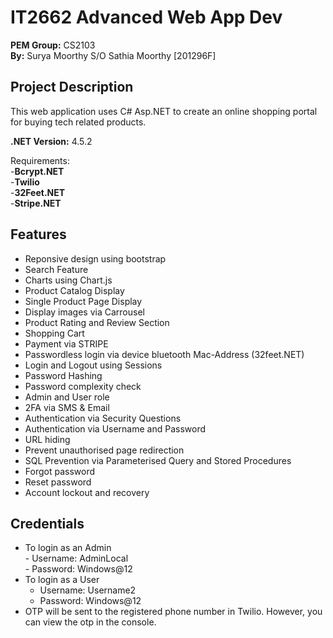 # IT2662 Advanced Web App Dev

**PEM Group:** CS2103  
**By:** Surya Moorthy S/O Sathia Moorthy [201296F]

## Project Description

This web application uses C# Asp.NET to create an online shopping portal for buying tech related products.

**.NET Version:** 4.5.2

Requirements:  
   -**Bcrypt.NET**  
   -**Twilio**  
   -**32Feet.NET**  
   -**Stripe.NET**  


## Features
   - Reponsive design using bootstrap
   - Search Feature
   - Charts using Chart.js
   - Product Catalog Display
   - Single Product Page Display
   - Display images via Carrousel
   - Product Rating and Review Section
   - Shopping Cart
   - Payment via STRIPE
   - Passwordless login via device bluetooth Mac-Address (32feet.NET)
   - Login and Logout using Sessions 
   - Password Hashing
   - Password complexity check 
   - Admin and User role
   - 2FA via SMS & Email
   - Authentication via Security Questions
   - Authentication via Username and Password
   - URL hiding
   - Prevent unauthorised page redirection
   - SQL Prevention via Parameterised Query and Stored Procedures
   - Forgot password
   - Reset password
   - Account lockout and recovery


## Credentials
- To login as an Admin  
      - Username: AdminLocal  
      - Password: Windows@12
- To login as a User
  - Username: Username2
  - Password: Windows@12
- OTP will be sent to the registered phone number in Twilio. However, you can view the otp in the console.